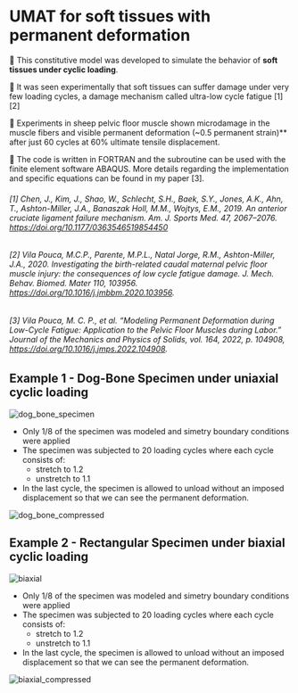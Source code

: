 # UMAT for soft tissues with permanent deformation

🔸 This constitutive model was developed to simulate the behavior of **soft tissues under cyclic loading**. 

🔸 It was seen experimentally that soft tissues can suffer damage under very few loading cycles, a damage mechanism called ultra-low cycle fatigue [1][2]

🔸 Experiments in sheep pelvic floor muscle shown microdamage in the muscle fibers and visible permanent deformation (~0.5 permanent strain)** after just 60 cycles at 60% ultimate tensile displacement.

🔸 The code is written in FORTRAN and the subroutine can be used with the finite element software ABAQUS. More details regarding the implementation and specific equations can be found in my paper [3].

###### [1] Chen, J., Kim, J., Shao, W., Schlecht, S.H., Baek, S.Y., Jones, A.K., Ahn, T., Ashton-Miller, J.A., Banaszak Holl, M.M., Wojtys, E.M., 2019. An anterior cruciate ligament failure mechanism. Am. J. Sports Med. 47, 2067–2076. https://doi.org/10.1177/0363546519854450
###### [2] Vila Pouca, M.C.P., Parente, M.P.L., Natal Jorge, R.M., Ashton-Miller, J.A., 2020. Investigating the birth-related caudal maternal pelvic floor muscle injury: the consequences of low cycle fatigue damage. J. Mech. Behav. Biomed. Mater 110, 103956. https://doi.org/10.1016/j.jmbbm.2020.103956.
###### [3] Vila Pouca, M. C. P., et al. “Modeling Permanent Deformation during Low-Cycle Fatigue: Application to the Pelvic Floor Muscles during Labor.” Journal of the Mechanics and Physics of Solids, vol. 164, 2022, p. 104908, https://doi.org/10.1016/j.jmps.2022.104908.

## Example 1 - Dog-Bone Specimen under uniaxial cyclic loading

![dog_bone_specimen](https://user-images.githubusercontent.com/95075305/170690954-1ded20fc-a29b-4bcd-ab1e-7e04e87e4af0.png)


- Only 1/8 of the specimen was modeled and simetry boundary conditions were applied
- The specimen was subjected to 20 loading cycles where each cycle consists of:
    - stretch to 1.2
    - unstretch to 1.1
- In the last cycle, the specimen is allowed to unload without an imposed displacement so that we can see the permanent deformation.

![dog_bone_compressed](https://user-images.githubusercontent.com/95075305/170692921-ea90f6ed-3179-4986-928c-0e1256ceca59.gif)


## Example 2 - Rectangular Specimen under biaxial cyclic loading

![biaxial](https://user-images.githubusercontent.com/95075305/170691184-dfd781b8-6e3b-406e-9c51-613615a566a9.png)


- Only 1/8 of the specimen was modeled and simetry boundary conditions were applied
- The specimen was subjected to 20 loading cycles where each cycle consists of:
    - stretch to 1.2
    - unstretch to 1.1
- In the last cycle, the specimen is allowed to unload without an imposed displacement so that we can see the permanent deformation.

![biaxial_compressed](https://user-images.githubusercontent.com/95075305/170665036-a492ef4f-63fd-4421-a068-50c1d4811fa6.gif)
